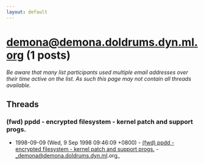 ```yaml
---
layout: default
---
```


# demona@demona.doldrums.dyn.ml.org (1 posts)

_Be aware that many list participants used multiple email addresses over their time active on the list. As such this page may not contain all threads available._

## Threads

### (fwd) ppdd - encrypted filesystem - kernel patch and support progs.
+ 1998-09-09 (Wed, 9 Sep 1998 09:46:09 +0800) - [(fwd) ppdd - encrypted filesystem - kernel patch and support progs.](/archive/1998/09/413afd008036f6c01a7b20aebea017558aaccafba60fc31bb5edb0b5ab852fd3) - _demona@demona.doldrums.dyn.ml.org_

